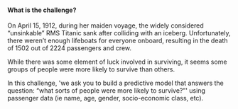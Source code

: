 
#### What is the challenge?

On April 15, 1912, during her maiden voyage, the widely considered “unsinkable” RMS Titanic sank after colliding with an iceberg. Unfortunately, there weren’t enough lifeboats for everyone onboard, resulting in the death of 1502 out of 2224 passengers and crew.

While there was some element of luck involved in surviving, it seems some groups of people were more likely to survive than others.

In this challenge, 'we ask you to build a predictive model that answers the question: “what sorts of people were more likely to survive?”' using passenger data (ie name, age, gender, socio-economic class, etc). 
